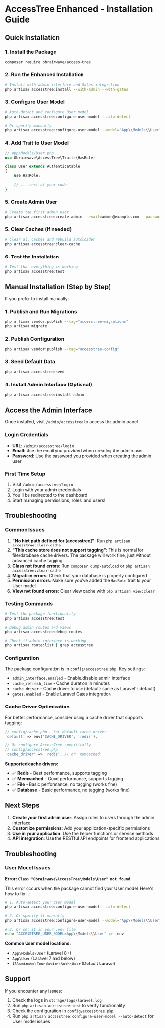 # AccessTree Enhanced - Installation Guide

## Quick Installation

### 1. Install the Package
```bash
composer require obrainwave/access-tree
```

### 2. Run the Enhanced Installation
```bash
# Install with admin interface and Gates integration
php artisan accesstree:install --with-admin --with-gates
```

### 3. Configure User Model
```bash
# Auto-detect and configure User model
php artisan accesstree:configure-user-model --auto-detect

# Or specify manually
php artisan accesstree:configure-user-model --model="App\\Models\\User"
```

### 4. Add Trait to User Model
```php
// app/Models/User.php
use Obrainwave\AccessTree\Traits\HasRole;

class User extends Authenticatable
{
    use HasRole;
    
    // ... rest of your code
}
```

### 5. Create Admin User
```bash
# Create the first admin user
php artisan accesstree:create-admin --email=admin@example.com --password=password
```

### 5. Clear Caches (if needed)
```bash
# Clear all caches and rebuild autoloader
php artisan accesstree:clear-cache
```

### 6. Test the Installation
```bash
# Test that everything is working
php artisan accesstree:test
```

## Manual Installation (Step by Step)

If you prefer to install manually:

### 1. Publish and Run Migrations
```bash
php artisan vendor:publish --tag="accesstree-migrations"
php artisan migrate
```

### 2. Publish Configuration
```bash
php artisan vendor:publish --tag="accesstree-config"
```

### 3. Seed Default Data
```bash
php artisan accesstree:seed
```

### 4. Install Admin Interface (Optional)
```bash
php artisan accesstree:install-admin
```

## Access the Admin Interface

Once installed, visit `/admin/accesstree` to access the admin panel.

### Login Credentials
- **URL**: `/admin/accesstree/login`
- **Email**: Use the email you provided when creating the admin user
- **Password**: Use the password you provided when creating the admin user

### First Time Setup
1. Visit `/admin/accesstree/login`
2. Login with your admin credentials
3. You'll be redirected to the dashboard
4. Start managing permissions, roles, and users!

## Troubleshooting

### Common Issues

1. **"No hint path defined for [accesstree]"**: Run `php artisan accesstree:clear-cache`
2. **"This cache store does not support tagging"**: This is normal for file/database cache drivers. The package will work fine, just without advanced cache tagging.
3. **Class not found errors**: Run `composer dump-autoload` or `php artisan accesstree:clear-cache`
4. **Migration errors**: Check that your database is properly configured
5. **Permission errors**: Make sure you've added the `HasRole` trait to your User model
6. **View not found errors**: Clear view cache with `php artisan view:clear`

### Testing Commands

```bash
# Test the package functionality
php artisan accesstree:test

# Debug admin routes and views
php artisan accesstree:debug-routes

# Check if admin interface is working
php artisan route:list | grep accesstree
```

### Configuration

The package configuration is in `config/accesstree.php`. Key settings:

- `admin_interface.enabled` - Enable/disable admin interface
- `cache_refresh_time` - Cache duration in minutes
- `cache_driver` - Cache driver to use (default: same as Laravel's default)
- `gates.enabled` - Enable Laravel Gates integration

### Cache Driver Optimization

For better performance, consider using a cache driver that supports tagging:

```php
// config/cache.php - Set default cache driver
'default' => env('CACHE_DRIVER', 'redis'),

// Or configure AccessTree specifically
// config/accesstree.php
'cache_driver' => 'redis', // or 'memcached'
```

**Supported cache drivers:**
- ✅ **Redis** - Best performance, supports tagging
- ✅ **Memcached** - Good performance, supports tagging  
- ✅ **File** - Basic performance, no tagging (works fine)
- ✅ **Database** - Basic performance, no tagging (works fine)

## Next Steps

1. **Create your first admin user**: Assign roles to users through the admin interface
2. **Customize permissions**: Add your application-specific permissions
3. **Use in your application**: Use the helper functions or service methods
4. **API integration**: Use the RESTful API endpoints for frontend applications

## Troubleshooting

### User Model Issues

**Error: `Class "Obrainwave\AccessTree\Models\User" not found`**

This error occurs when the package cannot find your User model. Here's how to fix it:

```bash
# 1. Auto-detect your User model
php artisan accesstree:configure-user-model --auto-detect

# 2. Or specify it manually
php artisan accesstree:configure-user-model --model="App\\Models\\User"

# 3. Or set it in your .env file
echo "ACCESSTREE_USER_MODEL=App\\Models\\User" >> .env
```

**Common User model locations:**
- `App\Models\User` (Laravel 8+)
- `App\User` (Laravel 7 and below)
- `Illuminate\Foundation\Auth\User` (Default Laravel)

## Support

If you encounter any issues:
1. Check the logs in `storage/logs/laravel.log`
2. Run `php artisan accesstree:test` to verify functionality
3. Check the configuration in `config/accesstree.php`
4. Run `php artisan accesstree:configure-user-model --auto-detect` for User model issues
